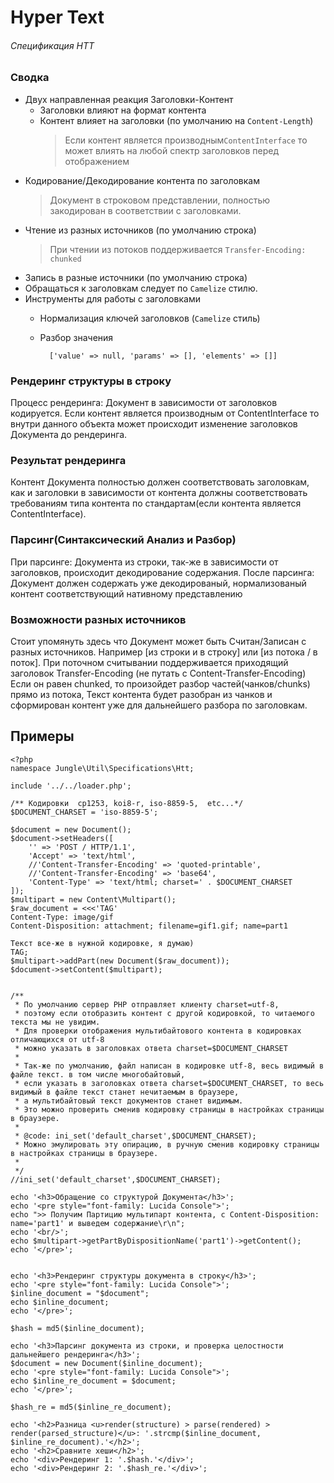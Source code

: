 Hyper Text
==========

###### Спецификация HTT

### Сводка
* Двух направленная реакция Заголовки-Контент
    * Заголовки влияют на формат контента
    * Контент влияет на заголовки (по умолчанию на `Content-Length`)
        > Если контент является производным`ContentInterface` то может влиять на любой спектр заголовков перед отображением
* Кодирование/Декодирование контента по заголовкам
    > Документ в строковом представлении, полностью закодирован в соответствии с заголовками.
* Чтение из разных источников (по умолчанию строка)
    > При чтении из потоков поддерживается `Transfer-Encoding: chunked`
* Запись в разные источники (по умолчанию строка)
* Обращаться к заголовкам следует по `Camelize` стилю.
* Инструменты для работы с заголовками
    * Нормализация ключей заголовков (`Camelize` стиль)
    * Разбор значения
        
        
            ['value' => null, 'params' => [], 'elements' => []]
    


### Рендеринг структуры в строку
Процесс рендеринга: Документ в зависимости от заголовков кодируется.
Если контент является производным от ContentInterface
то внутри данного объекта может происходит изменение заголовков Документа до рендеринга.

### Результат рендеринга
Контент Документа полностью должен соответствовать заголовкам, как и заголовки в зависимости от контента должны соответствовать требованиям типа контента по стандартам(если контента является ContentInterface).

### Парсинг(Синтаксический Анализ и Разбор)
При парсинге:  Документа из строки, так-же в зависимости от заголовков, происходит декодирование содержания.
После парсинга: Документ должен содержать уже декодированый, нормализованый контент соответствующий нативному представлению

### Возможности разных источников

Стоит упомянуть здесь что Документ может быть Считан/Записан с разных источников.
Например [из строки и в строку] или [из потока / в поток].
При поточном считывании поддерживается приходящий заголовок Transfer-Encoding (не путать с Content-Transfer-Encoding)
Если он равен chunked, то произойдет разбор частей(чанков/chunks) прямо из потока, Текст контента будет разобран из чанков и сформирован контент уже для дальнейшего разбора по заголовкам.


## Примеры

    <?php
    namespace Jungle\Util\Specifications\Htt;
    
    include '../../loader.php';

    /** Кодировки  cp1253, koi8-r, iso-8859-5,  etc...*/
    $DOCUMENT_CHARSET = 'iso-8859-5';
    
    $document = new Document();
    $document->setHeaders([
        '' => 'POST / HTTP/1.1',
        'Accept' => 'text/html',
        //'Content-Transfer-Encoding' => 'quoted-printable',
        //'Content-Transfer-Encoding' => 'base64',
        'Content-Type' => 'text/html; charset=' . $DOCUMENT_CHARSET
    ]);
    $multipart = new Content\Multipart();
    $raw_document = <<<'TAG'
    Content-Type: image/gif
    Content-Disposition: attachment; filename=gif1.gif; name=part1
    
    Текст все-же в нужной кодировке, я думаю)
    TAG;
    $multipart->addPart(new Document($raw_document));
    $document->setContent($multipart);
    
    
    /**
     * По умолчанию сервер PHP отправляет клиенту charset=utf-8,
     * поэтому если отобразить контент с другой кодировкой, то читаемого текста мы не увидим.
     * Для проверки отображения мультибайтового контента в кодировках отличающихся от utf-8
     * можно указать в заголовках ответа charset=$DOCUMENT_CHARSET
     *
     * Так-же по умолчанию, файл написан в кодировке utf-8, весь видимый в файле текст. в том числе многобайтовый,
     * если указать в заголовках ответа charset=$DOCUMENT_CHARSET, то весь видимый в файле текст станет нечитаемым в браузере,
     * а мультибайтовый текст документов станет видимым.
     * Это можно проверить сменив кодировку страницы в настройках страницы в браузере.
     *
     * @code: ini_set('default_charset',$DOCUMENT_CHARSET);
     * Можно эмулировать эту опирацию, в ручную сменив кодировку страницы в настройках страницы в браузере.
     *
     */
    //ini_set('default_charset',$DOCUMENT_CHARSET);
    
    echo '<h3>Обращение со структурой Документа</h3>';
    echo '<pre style="font-family: Lucida Console">';
    echo ">> Получим Партицию мультипарт контента, с Content-Disposition: name='part1' и выведем содержание\r\n";
    echo '<br/>';
    echo $multipart->getPartByDispositionName('part1')->getContent();
    echo '</pre>';
    
    
    echo '<h3>Рендеринг структуры документа в строку</h3>';
    echo '<pre style="font-family: Lucida Console">';
    $inline_document = "$document";
    echo $inline_document;
    echo '</pre>';
    
    $hash = md5($inline_document);
    
    echo '<h3>Парсинг документа из строки, и проверка целостности дальнейшего рендеринга</h3>';
    $document = new Document($inline_document);
    echo '<pre style="font-family: Lucida Console">';
    echo $inline_re_document = $document;
    echo '</pre>';
    
    $hash_re = md5($inline_re_document);
    
    echo '<h2>Разница <u>render(structure) > parse(rendered) > render(parsed_structure)</u>: '.strcmp($inline_document, $inline_re_document).'</h2>';
    echo '<h2>Сравните хеши</h2>';
    echo '<div>Рендеринг 1: '.$hash.'</div>';
    echo '<div>Рендеринг 2: '.$hash_re.'</div>';